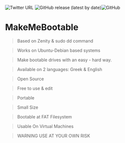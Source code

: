 ![Twitter URL](https://img.shields.io/twitter/url?style=social&url=https%3A%2F%2Ftwitter.com%2FKarapatakis106) ![GitHub release (latest by date)](https://img.shields.io/github/v/release/Karapatakis106/MakeMeBootable)![GitHub](https://img.shields.io/github/license/Karapatakis106/MakeMeBootable)
# MakeMeBootable


> Based on Zenity & sudo dd command

> Works on Ubuntu-Debian based systems

> Make bootable drives with an easy - hard way. 

> Available on 2 languages: Greek & English

> Open Source

> Free to use & edit

> Portable

> Small Size

> Bootable at FAT Filesystem 

> Usable On Virtual Machines 

> WARNING USE AT YOUR OWN RISK
